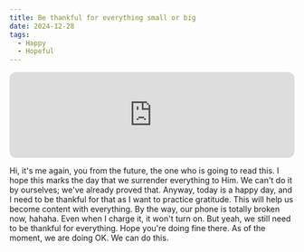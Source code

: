 ```yaml
---
title: Be thankful for everything small or big
date: 2024-12-28
tags:
  - Happy
  - Hopeful
---
```

<iframe style="border-radius:12px" src="https://open.spotify.com/embed/track/53XAWMb0VaJhfWo7FDXSuq?utm_source=generator" width="100%" height="152" frameBorder="0" allowfullscreen="" allow="autoplay; clipboard-write; encrypted-media; fullscreen; picture-in-picture" loading="lazy"></iframe>

Hi, it's me again, you from the future, the one who is going to read this. I hope this marks the day that we surrender everything to Him. We can't do it by ourselves; we've already proved that. Anyway, today is a happy day, and I need to be thankful for that as I want to practice gratitude. This will help us become content with everything. By the way, our phone is totally broken now, hahaha. Even when I charge it, it won't turn on. But yeah, we still need to be thankful for everything. Hope you're doing fine there. As of the moment, we are doing OK. We can do this.